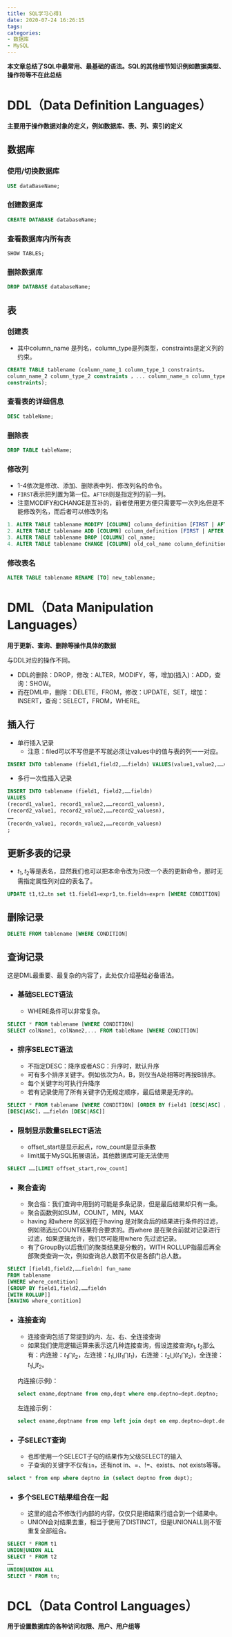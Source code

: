 ```yaml
---
title: SQL学习心得1
date: 2020-07-24 16:26:15
tags:
categories:
- 数据库
- MySQL
---
```


**本文章总结了SQL中最常用、最基础的语法。SQL的其他细节知识例如数据类型、操作符等不在此总结**

# DDL（Data Definition Languages）

**主要用于操作数据对象的定义，例如数据库、表、列、索引的定义**

<!-- more -->

## 数据库

### 使用/切换数据库

```sql
USE dataBaseName;
```

### 创建数据库

```sql
CREATE DATABASE databaseName;
```

### 查看数据库内所有表

```;sql
SHOW TABLES;
```

### 删除数据库

```sql
DROP DATABASE databaseName;
```

## 表

### 创建表

+ 其中column_name 是列名，column_type是列类型，constraints是定义列的约束。

```sql
CREATE TABLE tablename (column_name_1 column_type_1 constraints，
column_name_2 column_type_2 constraints ，... column_name_n column_type_n
constraints);
```

### 查看表的详细信息

```sql
DESC tableName;
```

### 删除表

```sql
DROP TABLE tableName;
```

### 修改列

+ 1-4依次是修改、添加、删除表中列、修改列名的命令。
+ `FIRST`表示把列置为第一位。`AFTER`则是指定列的前一列。
+ 注意MODIFY和CHANGE是互补的，前者使用更方便只需要写一次列名但是不能修改列名，而后者可以修改列名

```sql
1. ALTER TABLE tablename MODIFY [COLUMN] column_definition [FIRST | AFTER col_name];
2. ALTER TABLE tablename ADD [COLUMN] column_definition [FIRST | AFTER col_name];
3. ALTER TABLE tablename DROP [COLUMN] col_name;
4. ALTER TABLE tablename CHANGE [COLUMN] old_col_name column_definition [FIRST|AFTER col_name];
```

### 修改表名

```sql
ALTER TABLE tablename RENAME [TO] new_tablename;
```

# DML（Data Manipulation Languages）

**用于更新、查询、删除等操作具体的数据**

与DDL对应的操作不同。

+ DDL的删除：DROP，修改：ALTER，MODIFY，等，增加(插入)：ADD，查询：SHOW。
+ 而在DML中，删除：DELETE，FROM，修改：UPDATE，SET，增加：INSERT，查询：SELECT，FROM，WHERE。

## 插入行

+ 单行插入记录
  + 注意：filed可以不写但是不写就必须让values中的值与表的列一一对应。

```sql
INSERT INTO tablename (field1,field2,……fieldn) VALUES(value1,value2,……valuesn);
```

+ 多行一次性插入记录

```sql
INSERT INTO tablename (field1, field2,……fieldn)
VALUES
(record1_value1, record1_value2,……record1_valuesn),
(record2_value1, record2_value2,……record2_valuesn),
……
(recordn_value1, recordn_value2,……recordn_valuesn)
;
```

## 更新多表的记录

+ $t_1,t_2$等是表名，显然我们也可以把本命令改为只改一个表的更新命令，那时无需指定属性列对应的表名了。

```sql
UPDATE t1,t2…tn set t1.field1=expr1,tn.fieldn=exprn [WHERE CONDITION]
```

## 删除记录

```sql
DELETE FROM tablename [WHERE CONDITION]
```

## 查询记录

这是DML最重要、最复杂的内容了，此处仅介绍基础必备语法。

+ ### 基础SELECT语法

  + WHERE条件可以非常复杂。

```sql
SELECT * FROM tablename [WHERE CONDITION]
SELECT colName1, colName2,... FROM tableName [WHERE CONDITION]
```

+ ### 排序SELECT语法

  + 不指定DESC：降序或者ASC：升序时，默认升序
  + 可有多个排序关键字。例如依次为A，B，则仅当A处相等时再按B排序。
  + 每个关键字均可执行升降序
  + 若有记录使用了所有关键字仍无规定顺序，最后结果是无序的。

```sql
SELECT * FROM tablename [WHERE CONDITION] [ORDER BY field1 [DESC|ASC] ， field2
[DESC|ASC]，……fieldn [DESC|ASC]]
```

+ ### 限制显示数量SELECT语法

  + offset_start是显示起点，row_count是显示条数
  + limit属于MySQL拓展语法，其他数据库可能无法使用

```sql
SELECT ……[LIMIT offset_start,row_count]
```

+ ### 聚合查询

  + 聚合指：我们查询中用到的可能是多条记录，但是最后结果却只有一条。
  + 聚合函数例如SUM，COUNT，MIN，MAX
  + having 和where 的区别在于having 是对聚合后的结果进行条件的过滤，例如筛选出COUNT结果符合要求的。而where 是在聚合前就对记录进行过滤，如果逻辑允许，我们尽可能用where 先过滤记录。
  + 有了GroupBy以后我们的聚类结果是分散的，WITH ROLLUP指最后再全部聚类查询一次，例如查询总人数而不仅是各部门总人数。

```sql
SELECT [field1,field2,……fieldn] fun_name
FROM tablename
[WHERE where_contition]
[GROUP BY field1,field2,……fieldn
[WITH ROLLUP]]
[HAVING where_contition]
```

+ ### 连接查询

  + 连接查询包括了常提到的内、左、右、全连接查询
  + 如果我们使用逻辑运算来表示这几种连接查询，假设连接查询$t_1,t_2$那么有：内连接：$t_1\bigcap t_2$，左连接：$t_1\bigcup(t_1\bigcap t_1)$，右连接：$t_2\bigcup(t_1\bigcap t_2)$，全连接：$t_1\bigcup t_2$。

  内连接(示例)：

  ```sql
  select ename,deptname from emp,dept where emp.deptno=dept.deptno;
  ```

  左连接示例：

  ```sql
  select ename,deptname from emp left join dept on emp.deptno=dept.deptno;
  ```

+ ### 子SELECT查询

  + 也即使用一个SELECT子句的结果作为父级SELECT的输入
  + 子查询的关键字不仅有`in`，还有not in、=、!=、exists、not exists等等。

```sql
select * from emp where deptno in (select deptno from dept);
```

+ ### 多个SELECT结果组合在一起

  + 这里的组合不修改行内部的内容，仅仅只是把结果行组合到一个结果中。
  + UNION会对结果去重，相当于使用了DISTINCT，但是UNIONALL则不管重复全部组合。

```sql
SELECT * FROM t1
UNION|UNION ALL
SELECT * FROM t2
……
UNION|UNION ALL
SELECT * FROM tn;
```



# DCL（Data Control Languages）

 **用于设置数据库的各种访问权限、用户、用户组等**